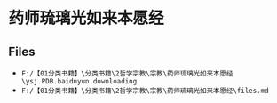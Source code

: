 # 药师琉璃光如来本愿经

## Files

- `F:/【01分类书籍】\分类书籍\2哲学宗教\宗教\药师琉璃光如来本愿经\ysj.PDB.baiduyun.downloading`
- `F:/【01分类书籍】\分类书籍\2哲学宗教\宗教\药师琉璃光如来本愿经\files.md`

